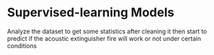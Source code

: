 # Supervised-learning Models
Analyze the dataset to get some statistics after cleaning it then start to predict if the acoustic extinguisher fire will work or not under certain conditions 
